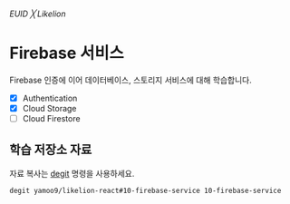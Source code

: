###### EUID ╳ Likelion

# Firebase 서비스

Firebase 인증에 이어 데이터베이스, 스토리지 서비스에 대해 학습합니다.

- [x] Authentication
- [x] Cloud Storage
- [ ] Cloud Firestore

## 학습 저장소 자료

자료 복사는 [degit](https://github.com/Rich-Harris/degit#readme) 명령을 사용하세요.

```sh
degit yamoo9/likelion-react#10-firebase-service 10-firebase-service
```
